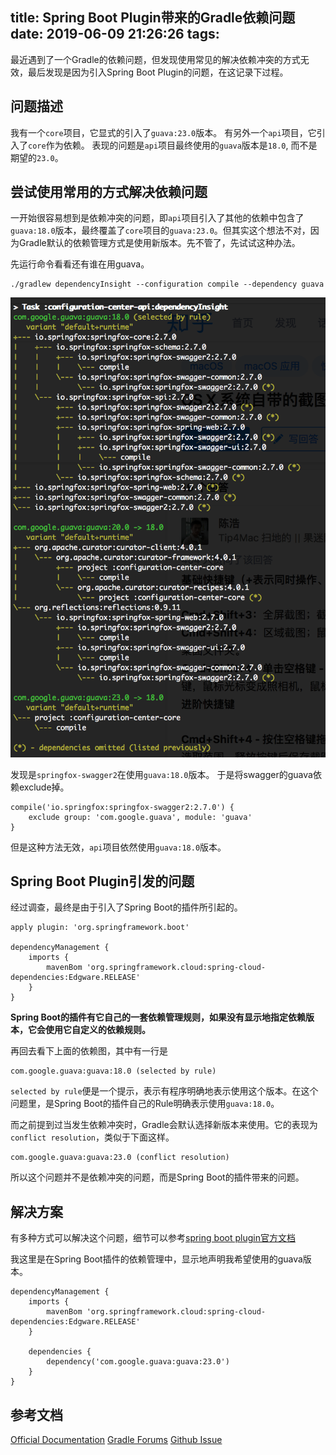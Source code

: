 title: Spring Boot Plugin带来的Gradle依赖问题
date: 2019-06-09 21:26:26
tags:
---

最近遇到了一个Gradle的依赖问题，但发现使用常见的解决依赖冲突的方式无效，最后发现是因为引入Spring Boot Plugin的问题，在这记录下过程。

<!-- more -->

## 问题描述
我有一个`core`项目，它显式的引入了`guava:23.0`版本。
有另外一个`api`项目，它引入了`core`作为依赖。 表现的问题是`api`项目最终使用的`guava`版本是`18.0`, 而不是期望的`23.0`。

## 尝试使用常用的方式解决依赖问题
一开始很容易想到是依赖冲突的问题，即`api`项目引入了其他的依赖中包含了`guava:18.0`版本，最终覆盖了`core`项目的`guava:23.0`。但其实这个想法不对，因为Gradle默认的依赖管理方式是使用新版本。先不管了，先试试这种办法。

先运行命令看看还有谁在用guava。
```
./gradlew dependencyInsight --configuration compile --dependency guava
```

![gradle_dependency_guava](/uploads/gradle_dependency_guava.png)

发现是`springfox-swagger2`在使用`guava:18.0`版本。 于是将swagger的guava依赖exclude掉。
```
compile('io.springfox:springfox-swagger2:2.7.0') {
    exclude group: 'com.google.guava', module: 'guava'
}
```

但是这种方法无效，`api`项目依然使用`guava:18.0`版本。

## Spring Boot Plugin引发的问题
经过调查，最终是由于引入了Spring Boot的插件所引起的。
```
apply plugin: 'org.springframework.boot'

dependencyManagement {
    imports {
        mavenBom 'org.springframework.cloud:spring-cloud-dependencies:Edgware.RELEASE'
    }
}
```

**Spring Boot的插件有它自己的一套依赖管理规则，如果没有显示地指定依赖版本，它会使用它自定义的依赖规则。**

再回去看下上面的依赖图，其中有一行是
```
com.google.guava:guava:18.0 (selected by rule)
```

`selected by rule`便是一个提示，表示有程序明确地表示使用这个版本。在这个问题里，是Spring Boot的插件自己的Rule明确表示使用`guava:18.0`。

而之前提到过当发生依赖冲突时，Gradle会默认选择新版本来使用。它的表现为`conflict resolution`，类似于下面这样。
```
com.google.guava:guava:23.0 (conflict resolution)
```
所以这个问题并不是依赖冲突的问题，而是Spring Boot的插件带来的问题。

## 解决方案
有多种方式可以解决这个问题，细节可以参考[spring boot plugin官方文档](https://github.com/spring-gradle-plugins/dependency-management-plugin)

我这里是在Spring Boot插件的依赖管理中，显示地声明我希望使用的guava版本。
```
dependencyManagement {
    imports {
        mavenBom 'org.springframework.cloud:spring-cloud-dependencies:Edgware.RELEASE'
    }

    dependencies {
        dependency('com.google.guava:guava:23.0')
    }
}
```

## 参考文档
[Official Documentation](https://docs.spring.io/dependency-management-plugin/docs/current-SNAPSHOT/reference/html5/)
[Gradle Forums](https://discuss.gradle.org/t/excluded-dependence-comes-back-when-spring-boot-plugin-is-applied/17945/2)
[Github Issue](https://github.com/spring-gradle-plugins/dependency-management-plugin/issues/165)
